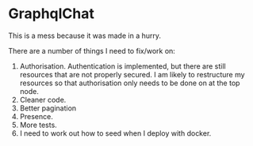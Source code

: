 # GraphqlChat

This is a mess because it was made in a hurry.

There are a number of things I need to fix/work on:
1. Authorisation. Authentication is implemented, but there are still resources that are not properly secured. I am likely to restructure my resources so that authorisation only needs to be done on at the top node.
2. Cleaner code.
3. Better pagination
4. Presence.
5. More tests.
6. I need to work out how to seed when I deploy with docker.
